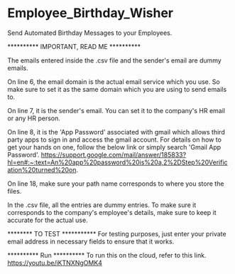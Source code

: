 # Employee_Birthday_Wisher
Send Automated Birthday Messages to your Employees.


********** IMPORTANT, READ ME **********

The emails entered inside the .csv file and the sender's email are dummy emails.

On line 6, the email domain is the actual email service which you use. So make sure to set it as the same
domain which you are using to send emails to.

On line 7, it is the sender's email. You can set it to the company's HR email or any HR person.

On line 8, it is the 'App Password' associated with gmail which allows third party apps to sign in and
access the gmail account.
For details on how to get your hands on one, follow the below link or simply search 'Gmail App Password'.
https://support.google.com/mail/answer/185833?hl=en#:~:text=An%20app%20password%20is%20a,2%2DStep%20Verification%20turned%20on.

On line 18, make sure your path name corresponds to where you store the files.

In the .csv file, all the entries are dummy entries.
To make sure it corresponds to the company's employee's details, make sure to keep it accurate for the actual use.





******** TO TEST ***********
For testing purposes, just enter your private email address in necessary fields to ensure that it works.





********** Run **********
To run this on the cloud, refer to this link.
https://youtu.be/iKTNXNgOMK4
